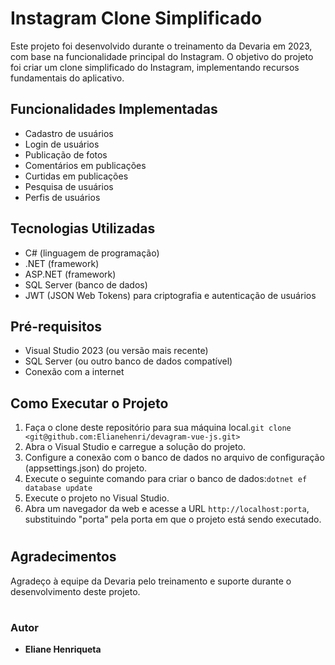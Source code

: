 # Instagram Clone Simplificado

Este projeto foi desenvolvido durante o treinamento da Devaria em 2023,
com base na funcionalidade principal do Instagram. 
O objetivo do projeto foi criar um clone simplificado do Instagram, 
implementando recursos fundamentais do aplicativo.

## Funcionalidades Implementadas

- Cadastro de usuários
- Login de usuários
- Publicação de fotos 
- Comentários em publicações
- Curtidas em publicações
- Pesquisa de usuários
- Perfis de usuários

## Tecnologias Utilizadas

- C# (linguagem de programação)
- .NET (framework)
- ASP.NET (framework)
- SQL Server (banco de dados)
- JWT (JSON Web Tokens) para criptografia e autenticação de usuários


## Pré-requisitos

- Visual Studio 2023 (ou versão mais recente)
- SQL Server (ou outro banco de dados compatível)
- Conexão com a internet

## Como Executar o Projeto

1. Faça o clone deste repositório para sua máquina local.`git clone <git@github.com:Elianehenri/devagram-vue-js.git>`
2. Abra o Visual Studio e carregue a solução do projeto.
3. Configure a conexão com o banco de dados no arquivo de configuração (appsettings.json) do projeto.
4. Execute o seguinte comando para criar o banco de dados:`dotnet ef database update`
5. Execute o projeto no Visual Studio.
6. Abra um navegador da web e acesse a URL `http://localhost:porta`, substituindo "porta" pela porta em que o projeto está sendo executado.

#
## Agradecimentos

Agradeço à equipe da Devaria pelo treinamento e suporte durante o desenvolvimento deste projeto. 

#
### Autor
* **Eliane Henriqueta**

